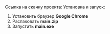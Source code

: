 Ссылка на скачку проекта: 
Установка и запуск:
1. Установить браузер **Google Chrome**
2. Распаковать **main.zip**
3. Запустить **main.exe**
